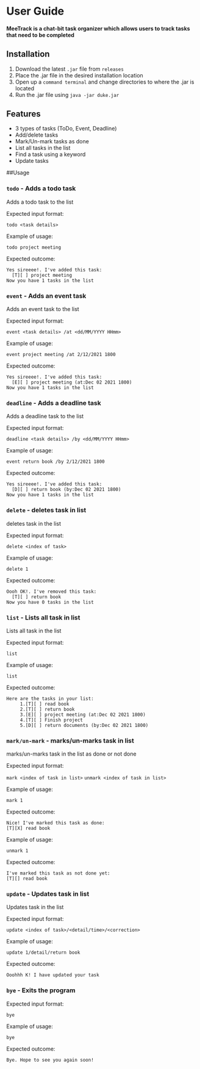 # User Guide

#### MeeTrack is a chat-bit task organizer which allows users to track tasks that need to be completed

## Installation

1. Download the latest ```.jar``` file from ```releases```
2. Place the .jar file in the desired installation location
3. Open up a ```command terminal``` and change directories to where the .jar is located
4. Run the .jar file using ```java -jar duke.jar```

## Features

- 3 types of tasks (ToDo, Event, Deadline)
- Add/delete tasks
- Mark/Un-mark tasks as done
- List all tasks in the list
- Find a task using a keyword
- Update tasks

##Usage

### `todo` - Adds a todo task

Adds a todo task to the list

Expected input format: 

`todo <task details>`

Example of usage:

`todo project meeting`

Expected outcome:
```
Yes sireeee!. I've added this task:
  [T][ ] project meeting
Now you have 1 tasks in the list
```

### `event` - Adds an event task

Adds an event task to the list

Expected input format:

`event <task details> /at <dd/MM/YYYY HHmm>`

Example of usage:

`event project meeting /at 2/12/2021 1800`

Expected outcome:
```
Yes sireeee!. I've added this task:
  [E][ ] project meeting (at:Dec 02 2021 1800)
Now you have 1 tasks in the list
```

### `deadline` - Adds a deadline task

Adds a deadline task to the list

Expected input format:

`deadline <task details> /by <dd/MM/YYYY HHmm>`

Example of usage:

`event return book /by 2/12/2021 1800`

Expected outcome:
```
Yes sireeee!. I've added this task:
  [D][ ] return book (by:Dec 02 2021 1800)
Now you have 1 tasks in the list
```
### `delete` - deletes task in list

deletes task in the list

Expected input format:

`delete <index of task>`

Example of usage:

`delete 1`

Expected outcome:
```
Oooh OK!. I've removed this task:
  [T][ ] return book
Now you have 0 tasks in the list
```

### `list` - Lists all task in list

Lists all task in the list

Expected input format:

`list`

Example of usage:

`list`

Expected outcome:
```
Here are the tasks in your list:
     1.[T][ ] read book
     2.[T][ ] return book
     3.[E][ ] project meeting (at:Dec 02 2021 1800)
     4.[T][ ] Finish project
     5.[D][ ] return documents (by:Dec 02 2021 1800)
```

### `mark/un-mark` - marks/un-marks task in list

marks/un-marks task in the list as done or not done

Expected input format:

`mark <index of task in list>`
`unmark <index of task in list>`

Example of usage:

`mark 1`

Expected outcome:
```
Nice! I've marked this task as done:
[T][X] read book
```
Example of usage:

`unmark 1`

Expected outcome:
```
I've marked this task as not done yet:
[T][] read book
```
### `update` - Updates task in list

Updates task in the list

Expected input format:

`update <index of task>/<detail/time>/<correction>`

Example of usage:

`update 1/detail/return book`

Expected outcome:
```
Ooohhh K! I have updated your task
```

### `bye` - Exits the program


Expected input format:

`bye`

Example of usage:

`bye`

Expected outcome:
```
Bye. Hope to see you again soon!
```